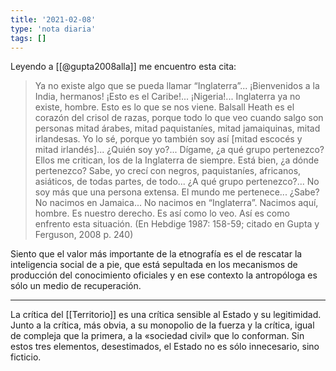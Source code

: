 ```yaml
---
title: '2021-02-08'
type: 'nota diaria'
tags: []
---
```


Leyendo a [[@gupta2008alla]] me encuentro esta cita:

>Ya no existe algo que se pueda llamar “Inglaterra”... ¡Bienvenidos a la India, hermanos! ¡Esto es el Caribe!... ¡Nigeria!... Inglaterra ya no existe, hombre. Esto es lo que se nos viene. Balsall Heath es el corazón del crisol de razas, porque todo lo que veo cuando salgo son personas mitad árabes, mitad paquistaníes, mitad jamaiquinas, mitad irlandesas. Yo lo sé, porque yo también soy así [mitad escocés y mitad irlandés]... ¿Quién soy yo?... Dígame, ¿a qué grupo pertenezco? Ellos me critican, los de la Inglaterra de siempre. Está bien, ¿a dónde pertenezco? Sabe, yo crecí con negros, paquistaníes, africanos, asiáticos, de todas partes, de todo... ¿A qué grupo pertenezco?... No soy más que una persona extensa. El mundo me pertenece... ¿Sabe? No nacimos en Jamaica... No nacimos en “Inglaterra”. Nacimos aquí, hombre. Es nuestro derecho. Es así como lo veo. Así es como enfrento esta situación. (En Hebdige 1987: 158-59; citado en Gupta y Ferguson, 2008 p. 240)

Siento que el valor más importante de la etnografía es el de rescatar la inteligencia social de a pie, que está sepultada en los mecanismos de producción del conocimiento oficiales y en ese contexto la antropóloga es sólo un medio de recuperación.

---
La crítica del [[Territorio]] es una crítica sensible al Estado y su legitimidad. Junto a la crítica, más obvia, a su monopolio de la fuerza y la crítica, igual de compleja que la primera, a la «sociedad civil» que lo conforman. Sin estos tres elementos, desestimados, el Estado no es sólo innecesario, sino ficticio.